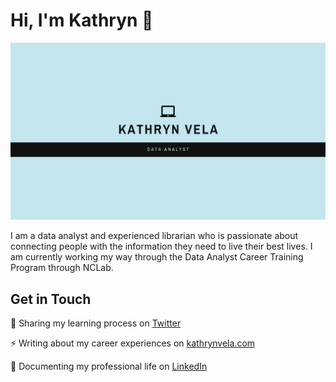 <h1>Hi, I'm Kathryn 👋</h1>

<img src="https://github.com/kathrynvela/kathrynvela/blob/master/Kathryn%20Vela.png" alt="header decoration">

<p>I am a data analyst and experienced librarian who is passionate about connecting people with the information they need to live their best lives. I am currently working my way through the Data Analyst Career Training Program through NCLab.</p>

<h2>Get in Touch</h2>

<p>🌱 Sharing my learning process on <a href="https://twitter.com/KathrynVela31">Twitter</a></p>
<p>⚡ Writing about my career experiences on <a href="https://www.kathrynvela.com">kathrynvela.com</a></p>
<p>💼 Documenting my professional life on <a href="https://www.linkedin.com/in/kathrynvela/">LinkedIn</a></p>
<!--
**kathrynvela/kathrynvela** is a ✨ _special_ ✨ repository because its `README.md` (this file) appears on your GitHub profile.

Here are some ideas to get you started:

- 🔭 I’m currently working on ...
- 🌱 I’m currently learning ...
- 👯 I’m looking to collaborate on ...
- 🤔 I’m looking for help with ...
- 💬 Ask me about ...
- 📫 How to reach me: ...
- 😄 Pronouns: ...
- ⚡ Fun fact: ...
-->
